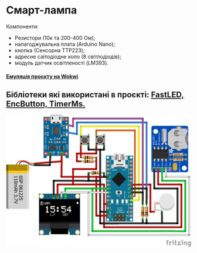 # Смарт-лампа
Компоненти:
- Резистори (10к та 200-400 Ом);
- налагоджувальна плата (Arduino Nano);
- кнопка (Сенсорна TTP223);
- адресне саітодіодне коло (8 світлодіодів);
- модуль датчик освітленості (LM393).
#### <a href="https://wokwi.com/projects/353313031195168769">Емуляція проєкту на Wokwi</a>

## Бібліотеки які використані в проєкті: <a href="https://github.com/FastLED/FastLED">FastLED, </a> <a href="https://github.com/GyverLibs/EncButton">EncButton, </a> <a href="https://github.com/GyverLibs/TimerMs">TimerMs.</a>
<img src="https://github.com/boy4ik7/Wrist-watch/blob/main/Wrist%20watch_image.png?raw=true" width="800">

